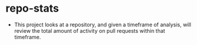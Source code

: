  # repo-stats

 * This project looks at a repository, and given a timeframe of analysis, will review the total amount of activity on pull requests within that timeframe.